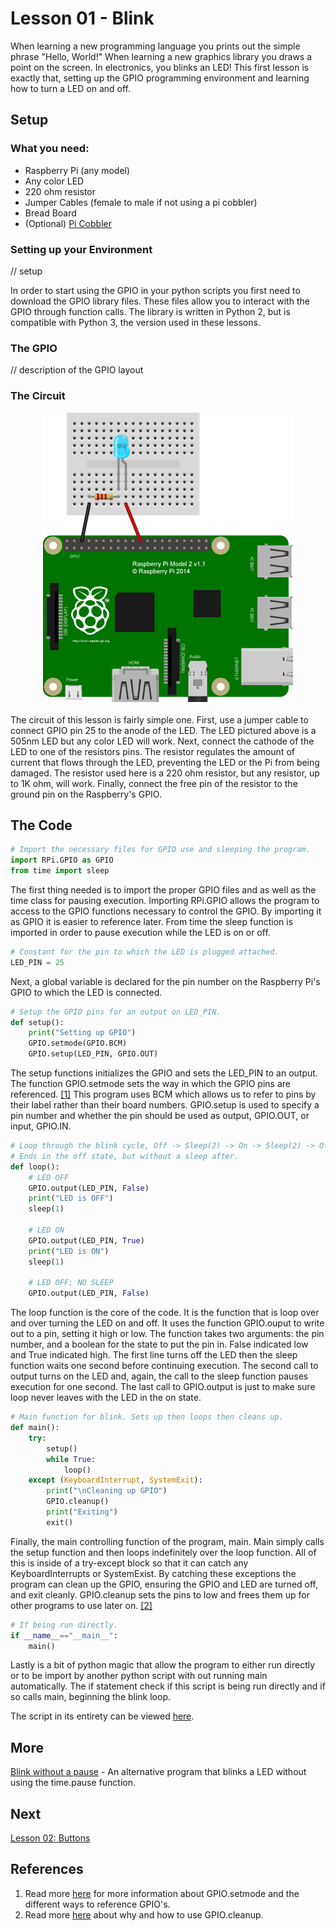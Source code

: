 # Lesson 01 - Blink

When learning a new programming language you prints out the simple phrase 
"Hello, World!" When learning a new graphics library you draws a point on the 
screen. In electronics, you blinks an LED! This first lesson is exactly that, 
setting up the GPIO programming environment and learning how to turn a LED on 
and off.

## Setup

### What you need:

* Raspberry Pi (any model)
* Any color LED
* 220 ohm resistor
* Jumper Cables (female to male if not using a pi cobbler)
* Bread Board
* (Optional) [Pi Cobbler](https://goo.gl/LhVmEg)


### Setting up your Environment

// setup

In order to start using the GPIO in your python scripts you first need to 
download the GPIO library files. These files allow you to interact with the GPIO
through function calls. The library is written in Python 2, but is compatible 
with Python 3, the version used in these lessons.


### The GPIO

// description of the GPIO layout

### The Circuit
<center>
	<img src = "../illustrations/Lesson01_Blink.png" title="Circuit Diagram"/>
</center>
<br>
The circuit of this lesson is fairly simple one. First, use a jumper cable to
connect GPIO pin 25 to the anode of the LED. The LED pictured above is a 505nm 
LED but any color LED will work. Next, connect the cathode of the LED to one of 
the resistors pins. The resistor regulates the amount of current that flows 
through the LED, preventing the LED or the Pi from being damaged. The resistor 
used here is a 220 ohm resistor, but any resistor, up to 1K ohm, will work. 
Finally, connect the free pin of the resistor to the ground pin on the 
Raspberry's GPIO.

## The Code

```python
# Import the necessary files for GPIO use and sleeping the program.
import RPi.GPIO as GPIO
from time import sleep
```

The first thing needed is to import the proper GPIO files and as well as the 
time class for pausing execution. Importing RPi.GPIO allows the program to 
access to the GPIO functions necessary to control the GPIO. By importing it as 
GPIO it is easier to reference later. From time the sleep function is imported 
in order to pause execution while the LED is on or off.

```python
# Constant for the pin to which the LED is plugged attached.
LED_PIN = 25
```

Next, a global variable is declared for the pin number on the Raspberry Pi's 
GPIO to which the LED is connected.

```python
# Setup the GPIO pins for an output on LED_PIN.
def setup():
	print("Setting up GPIO")
	GPIO.setmode(GPIO.BCM)
	GPIO.setup(LED_PIN, GPIO.OUT)
```

The setup functions initializes the GPIO and sets the LED_PIN to an output. 
The function GPIO.setmode sets the way in which the GPIO pins are referenced.
[[1]](#references) This program uses BCM which allows us to refer to pins by 
their label rather than their board numbers. GPIO.setup is used to specify a pin
number and whether the pin should be used as output, GPIO.OUT, or input, 
GPIO.IN.

```python
# Loop through the blink cycle, Off -> Sleep(2) -> On -> Sleep(2) -> Off.
# Ends in the off state, but without a sleep after.
def loop():
	# LED OFF
	GPIO.output(LED_PIN, False)
	print("LED is OFF")
	sleep(1)
	
	# LED ON
	GPIO.output(LED_PIN, True)
	print("LED is ON")
	sleep(1)
	
	# LED OFF; NO SLEEP
	GPIO.output(LED_PIN, False)
```

The loop function is the core of the code. It is the function that is loop over 
and over turning the LED on and off. It uses the function GPIO.ouput to write 
out to a pin, setting it high or low. The function takes two arguments: the
pin number, and a boolean for the state to put the pin in. False indicated low 
and True indicated high. The first line turns off the LED then the sleep 
function waits one second before continuing execution. The second call to output
turns on the LED and, again, the call to the sleep function pauses execution for 
one second. The last call to GPIO.output is just to make sure loop never leaves 
with the LED in the on state.

```python
# Main function for blink. Sets up then loops then cleans up.
def main():
	try:
		setup()
		while True:
			loop()
	except (KeyboardInterrupt, SystemExit):
		print("\nCleaning up GPIO")
		GPIO.cleanup()
		print("Exiting")
		exit()
```

Finally, the main controlling function of the program, main. Main simply calls 
the setup function and then loops indefinitely over the loop function. All of 
this is inside of a try-except block so that it can catch any KeyboardInterrupts
or SystemExist. By catching these exceptions the program can clean up the GPIO, 
ensuring the GPIO and LED are turned off, and exit cleanly. GPIO.cleanup sets 
the pins to low and frees them up for other programs to use later on.
[[2]](#references) 

```python
# If being run directly.
if __name__=="__main__":
	main()
```

Lastly is a bit of python magic that allow the program to either run directly or
to be import by another python script with out running main automatically. The 
if statement check if this script is being run directly and if so calls main, 
beginning the blink loop.

The script in its entirety can be viewed [here](./blink.py).

## More

[Blink without a pause](./blink_without_pause.py) - An alternative program that 
blinks a LED without using the time.pause function.

## Next

[Lesson 02: Buttons](../02-Button/Lesson02.md)

## References

1. Read more [here](http://goo.gl/RpTCBO) for more information about 
GPIO.setmode and the different ways to reference GPIO's.
2. Read more [here](http://goo.gl/YZDurf) about why and how to use GPIO.cleanup.
